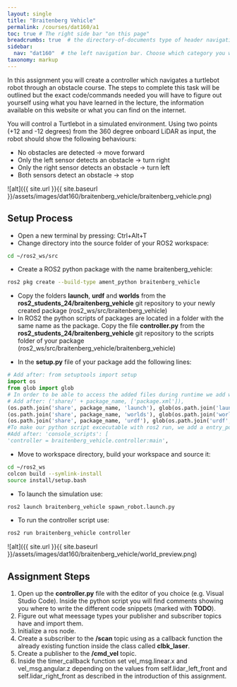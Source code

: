 ```yaml
---
layout: single
title: "Braitenberg Vehicle"
permalink: /courses/dat160/a1
toc: true # The right side bar "on this page"
breadcrumbs: true  # the directory-of-documents type of header navigation
sidebar:
  nav: "dat160"  # the left navigation bar. Choose which category you want.
taxonomy: markup
---
```


In this assignment you will create a controller which navigates a turtlebot robot through an obstacle course. The steps to complete this task will be outlined but the exact code/commands needed you will have to figure out yourself using what you have learned in the lecture, the information available on this website or what you can find on the internet.

You will control a Turtlebot in a simulated environment. Using two points (+12 and -12 degrees) from the 360 degree onboard LiDAR as input, the robot should show the following behaviours:

* No obstacles are detected -> move forward
* Only the left sensor detects an obstacle -> turn right
* Only the right sensor detects an obstacle -> turn left
* Both sensors detect an obstacle -> stop

![alt]({{ site.url }}{{ site.baseurl }}/assets/images/dat160/braitenberg_vehicle/braitenberg_vehicle.png)

## Setup Process
* Open a new terminal by pressing: Ctrl+Alt+T
* Change directory into the source folder of your ROS2 workspace:
```bash
cd ~/ros2_ws/src
```
* Create a ROS2 python package with the name braitenberg_vehicle:
```bash
ros2 pkg create --build-type ament_python braitenberg_vehicle 
```
* Copy the folders **launch**, **urdf** and **worlds** from the **ros2_students_24/braitenberg_vehicle** git repository to your newly created package (ros2_ws/src/braitenberg_vehicle)
* In ROS2 the python scripts of packages are located in a folder with the same name as the package. Copy the file **controller.py** from the **ros2_students_24/braitenberg_vehicle** git repository to the scripts folder of your package (ros2_ws/src/braitenberg_vehicle/braitenberg_vehicle)
- In the **setup.py** file of your package add the following lines:
```python
# Add after: from setuptools import setup
import os
from glob import glob
# In order to be able to access the added files during runtime we add we add them to data_files
# Add after: ('share/' + package_name, ['package.xml']),
(os.path.join('share', package_name, 'launch'), glob(os.path.join('launch', '*.launch.py'))),
(os.path.join('share', package_name, 'worlds'), glob(os.path.join('worlds', '*.world'))),
(os.path.join('share', package_name, 'urdf'), glob(os.path.join('urdf', '*.xacro'))),
#To make our python script excecutable with ros2 run, we add a entry_points definition
#Add after: 'console_scripts': [
'controller = braitenberg_vehicle.controller:main',
```
* Move to workspace directory, build your workspace and source it:
```bash
cd ~/ros2_ws
colcon build --symlink-install
source install/setup.bash 
```
* To launch the simulation use:
```bash
ros2 launch braitenberg_vehicle spawn_robot.launch.py
```
* To run the controller script use:
```bash
ros2 run braitenberg_vehicle controller
```


![alt]({{ site.url }}{{ site.baseurl }}/assets/images/dat160/braitenberg_vehicle/world_preview.png)

## Assignment Steps

1. Open up the **controller.py** file with the editor of you choice (e.g. Visual Studio Code). Inside the python script you will find comments showing you where to write the different code snippets (marked with **TODO**).
2. Figure out what meessage types your publisher and subscriber topics have and import them.
3. Initialize a ros node.
4. Create a subscriber to the **/scan** topic using as a callback function the already existing function inside the class called **clbk_laser**.
5. Create a publisher to the **/cmd_vel** topic.
6. Inside the timer_callback function set vel_msg.linear.x and vel_msg.angular.z depending on the values from self.lidar_left_front and self.lidar_right_front as described in the introduction of this assignment.

